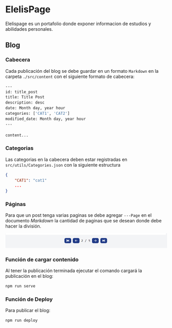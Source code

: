 # ElelisPage

Elelispage es un portafolio donde exponer informacion de estudios y abilidades personales.

## Blog

### Cabecera

Cada publicación del blog se debe guardar en un formato `Markdown` en la carpeta `./src/content` con el siguiente formato de cabecera:

```sh
---
id: title_post
title: Title Post
description: desc
date: Month day, year hour
categories: ['CAT1', 'CAT2']
modified_date: Month day, year hour
---

content...
```

### Categorias

Las categorias en la cabecera deben estar registradas en `src/utils/Categories.json` con la siguiente estructura

```JSON
{
    "CAT1": "cat1"
    ...
}
```

### Páginas

Para que un post tenga varias paginas se debe agregar `---Page` en el documento *Markdown* la cantidad de paginas que se desean donde debe hacer la división.

![navButtons](docs/src/assets/navButtons.png)

### Función de cargar contenido

Al tener la publicación terminada ejecutar el comando cargará la publicación en el blog:

```sh
npm run serve
```

### Función de Deploy

Para publicar el blog:

```sh
npm run deploy
```